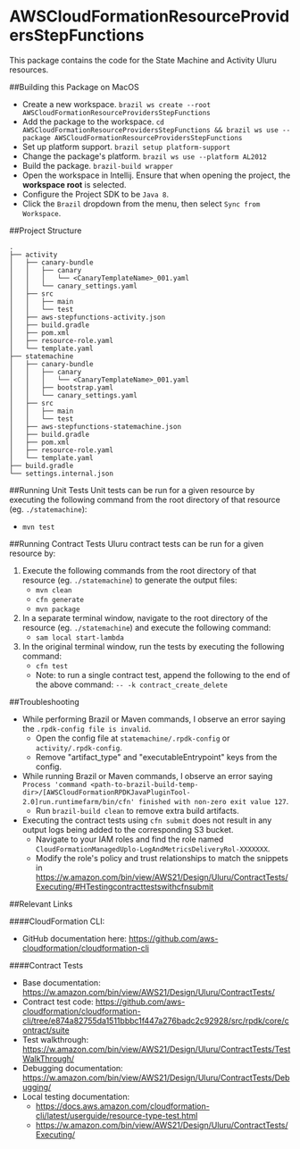 # AWSCloudFormationResourceProvidersStepFunctions

This package contains the code for the State Machine and Activity Uluru resources.

##Building this Package on MacOS
- Create a new workspace. `brazil ws create --root AWSCloudFormationResourceProvidersStepFunctions`
- Add the package to the workspace. `cd AWSCloudFormationResourceProvidersStepFunctions && brazil ws use --package AWSCloudFormationResourceProvidersStepFunctions`
- Set up platform support. `brazil setup platform-support`
- Change the package's platform. `brazil ws use --platform AL2012`
- Build the package. `brazil-build wrapper`
- Open the workspace in Intellij. Ensure that when opening the project, the **workspace root** is selected. 
- Configure the Project SDK to be `Java 8`.
- Click the `Brazil` dropdown from the menu, then select `Sync from Workspace`.

##Project Structure
```
.
├── activity
│   ├── canary-bundle
│   │   ├── canary
│   │   │   └── <CanaryTemplateName>_001.yaml
│   │   └── canary_settings.yaml 
│   ├── src
│   │   ├── main 
│   │   └── test 
│   ├── aws-stepfunctions-activity.json
│   ├── build.gradle
│   ├── pom.xml
│   ├── resource-role.yaml
│   └── template.yaml
├── statemachine
│   ├── canary-bundle
│   │   ├── canary
│   │   │   └── <CanaryTemplateName>_001.yaml
│   │   ├── bootstrap.yaml
│   │   └── canary_settings.yaml 
│   ├── src
│   │   ├── main 
│   │   └── test 
│   ├── aws-stepfunctions-statemachine.json
│   ├── build.gradle
│   ├── pom.xml
│   ├── resource-role.yaml
│   └── template.yaml
├── build.gradle
└── settings.internal.json
```


##Running Unit Tests
Unit tests can be run for a given resource by executing the following command from the root directory of that resource (eg. `./statemachine`):
- `mvn test`

##Running Contract Tests
Uluru contract tests can be run for a given resource by: 
1. Execute the following commands from the root directory of that resource (eg. `./statemachine`) to generate the output files:
   - `mvn clean`
   - `cfn generate`
   - `mvn package`
2. In a separate terminal window, navigate to the  root directory of the resource (eg. `./statemachine`) and execute the following command:
   - `sam local start-lambda`
3. In the original terminal window, run the tests by executing the following command:
   - `cfn test`
   - Note: to run a single contract test, append the following to the end of the above command: `-- -k contract_create_delete`

##Troubleshooting
- While performing Brazil or Maven commands, I observe an error saying the `.rpdk-config file is invalid`.
  - Open the config file at `statemachine/.rpdk-config` or `activity/.rpdk-config`.
  - Remove "artifact_type" and "executableEntrypoint" keys from the config.
- While running Brazil or Maven commands, I observe an error saying `Process 'command <path-to-brazil-build-temp-dir>/[AWSCloudFormationRPDKJavaPluginTool-2.0]run.runtimefarm/bin/cfn' finished with non-zero exit value 127`.
  - Run `brazil-build clean` to remove extra build artifacts.
- Executing the contract tests using `cfn submit` does not result in any output logs being added to the corresponding S3 bucket.
  - Navigate to your IAM roles and find the role named `CloudFormationManagedUplo-LogAndMetricsDeliveryRol-XXXXXXX`.
  - Modify the role's policy and trust relationships to match the snippets in https://w.amazon.com/bin/view/AWS21/Design/Uluru/ContractTests/Executing/#HTestingcontracttestswithcfnsubmit
  
##Relevant Links

####CloudFormation CLI:
- GitHub documentation here: https://github.com/aws-cloudformation/cloudformation-cli

####Contract Tests
- Base documentation: https://w.amazon.com/bin/view/AWS21/Design/Uluru/ContractTests/
- Contract test code: https://github.com/aws-cloudformation/cloudformation-cli/tree/e874a82755da1511bbbc1f447a276badc2c92928/src/rpdk/core/contract/suite
- Test walkthrough: https://w.amazon.com/bin/view/AWS21/Design/Uluru/ContractTests/TestWalkThrough/
- Debugging documentation: https://w.amazon.com/bin/view/AWS21/Design/Uluru/ContractTests/Debugging/
- Local testing documentation:
  - https://docs.aws.amazon.com/cloudformation-cli/latest/userguide/resource-type-test.html
  - https://w.amazon.com/bin/view/AWS21/Design/Uluru/ContractTests/Executing/


    